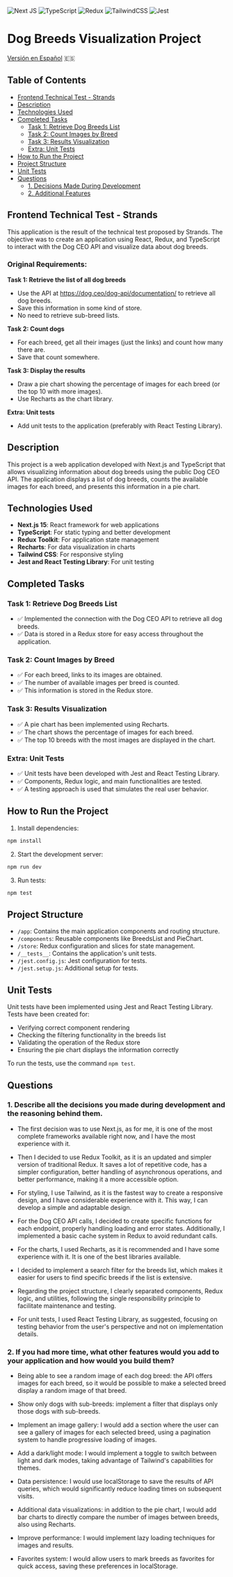 ![Next JS](https://img.shields.io/badge/Next-black?style=for-the-badge&logo=next.js&logoColor=white) ![TypeScript](https://img.shields.io/badge/typescript-%23007ACC.svg?style=for-the-badge&logo=typescript&logoColor=white) ![Redux](https://img.shields.io/badge/redux-%23593d88.svg?style=for-the-badge&logo=redux&logoColor=white) ![TailwindCSS](https://img.shields.io/badge/tailwindcss-%2338B2AC.svg?style=for-the-badge&logo=tailwind-css&logoColor=white) ![Jest](https://img.shields.io/badge/-jest-%23C21325?style=for-the-badge&logo=jest&logoColor=white)

# Dog Breeds Visualization Project

[Versión en Español](README.md) 🇪🇸

## Table of Contents

- [Frontend Technical Test - Strands](#frontend-technical-test---strands)
- [Description](#description)
- [Technologies Used](#technologies-used)
- [Completed Tasks](#completed-tasks)
  - [Task 1: Retrieve Dog Breeds List](#task-1-retrieve-dog-breeds-list)
  - [Task 2: Count Images by Breed](#task-2-count-images-by-breed)
  - [Task 3: Results Visualization](#task-3-results-visualization)
  - [Extra: Unit Tests](#extra-unit-tests)
- [How to Run the Project](#how-to-run-the-project)
- [Project Structure](#project-structure)
- [Unit Tests](#unit-tests)
- [Questions](#questions)
  - [1. Decisions Made During Development](#1-describe-all-the-decisions-you-made-during-development-and-the-reasoning-behind-them)
  - [2. Additional Features](#2-if-you-had-more-time-what-other-features-would-you-add-to-your-application-and-how-would-you-build-them)

## Frontend Technical Test - Strands

This application is the result of the technical test proposed by Strands. The objective was to create an application using React, Redux, and TypeScript to interact with the Dog CEO API and visualize data about dog breeds.

### Original Requirements:

**Task 1: Retrieve the list of all dog breeds**

- Use the API at https://dog.ceo/dog-api/documentation/ to retrieve all dog breeds.
- Save this information in some kind of store.
- No need to retrieve sub-breed lists.

**Task 2: Count dogs**

- For each breed, get all their images (just the links) and count how many there are.
- Save that count somewhere.

**Task 3: Display the results**

- Draw a pie chart showing the percentage of images for each breed (or the top 10 with more images).
- Use Recharts as the chart library.

**Extra: Unit tests**

- Add unit tests to the application (preferably with React Testing Library).

## Description

This project is a web application developed with Next.js and TypeScript that allows visualizing information about dog breeds using the public Dog CEO API. The application displays a list of dog breeds, counts the available images for each breed, and presents this information in a pie chart.

## Technologies Used

- **Next.js 15**: React framework for web applications
- **TypeScript**: For static typing and better development
- **Redux Toolkit**: For application state management
- **Recharts**: For data visualization in charts
- **Tailwind CSS**: For responsive styling
- **Jest and React Testing Library**: For unit testing

## Completed Tasks

### Task 1: Retrieve Dog Breeds List

- ✅ Implemented the connection with the Dog CEO API to retrieve all dog breeds.
- ✅ Data is stored in a Redux store for easy access throughout the application.

### Task 2: Count Images by Breed

- ✅ For each breed, links to its images are obtained.
- ✅ The number of available images per breed is counted.
- ✅ This information is stored in the Redux store.

### Task 3: Results Visualization

- ✅ A pie chart has been implemented using Recharts.
- ✅ The chart shows the percentage of images for each breed.
- ✅ The top 10 breeds with the most images are displayed in the chart.

### Extra: Unit Tests

- ✅ Unit tests have been developed with Jest and React Testing Library.
- ✅ Components, Redux logic, and main functionalities are tested.
- ✅ A testing approach is used that simulates the real user behavior.

## How to Run the Project

1. Install dependencies:

```bash
npm install
```

2. Start the development server:

```bash
npm run dev
```

3. Run tests:

```bash
npm test
```

## Project Structure

- `/app`: Contains the main application components and routing structure.
- `/components`: Reusable components like BreedsList and PieChart.
- `/store`: Redux configuration and slices for state management.
- `/__tests__`: Contains the application's unit tests.
- `/jest.config.js`: Jest configuration for tests.
- `/jest.setup.js`: Additional setup for tests.

## Unit Tests

Unit tests have been implemented using Jest and React Testing Library. Tests have been created for:

- Verifying correct component rendering
- Checking the filtering functionality in the breeds list
- Validating the operation of the Redux store
- Ensuring the pie chart displays the information correctly

To run the tests, use the command `npm test`.

## Questions

### 1. Describe all the decisions you made during development and the reasoning behind them.

- The first decision was to use Next.js, as for me, it is one of the most complete frameworks available right now, and I have the most experience with it.

- Then I decided to use Redux Toolkit, as it is an updated and simpler version of traditional Redux. It saves a lot of repetitive code, has a simpler configuration, better handling of asynchronous operations, and better performance, making it a more accessible option.

- For styling, I use Tailwind, as it is the fastest way to create a responsive design, and I have considerable experience with it. This way, I can develop a simple and adaptable design.

- For the Dog CEO API calls, I decided to create specific functions for each endpoint, properly handling loading and error states. Additionally, I implemented a basic cache system in Redux to avoid redundant calls.

- For the charts, I used Recharts, as it is recommended and I have some experience with it. It is one of the best libraries available.

- I decided to implement a search filter for the breeds list, which makes it easier for users to find specific breeds if the list is extensive.

- Regarding the project structure, I clearly separated components, Redux logic, and utilities, following the single responsibility principle to facilitate maintenance and testing.

- For unit tests, I used React Testing Library, as suggested, focusing on testing behavior from the user's perspective and not on implementation details.

### 2. If you had more time, what other features would you add to your application and how would you build them?

- Being able to see a random image of each dog breed: the API offers images for each breed, so it would be possible to make a selected breed display a random image of that breed.

- Show only dogs with sub-breeds: implement a filter that displays only those dogs with sub-breeds.

- Implement an image gallery: I would add a section where the user can see a gallery of images for each selected breed, using a pagination system to handle progressive loading of images.

- Add a dark/light mode: I would implement a toggle to switch between light and dark modes, taking advantage of Tailwind's capabilities for themes.

- Data persistence: I would use localStorage to save the results of API queries, which would significantly reduce loading times on subsequent visits.

- Additional data visualizations: in addition to the pie chart, I would add bar charts to directly compare the number of images between breeds, also using Recharts.

- Improve performance: I would implement lazy loading techniques for images and results.

- Favorites system: I would allow users to mark breeds as favorites for quick access, saving these preferences in localStorage.
